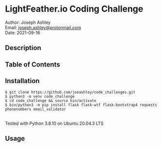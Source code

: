 # LightFeather.io Coding Challenge 
Author: Joseph Ashley <br>
Email: <joseph.ashley@protonmail.com> <br>
Date: 2021-09-16 


## Description



## Table of Contents



## Installation
```
$ git clone https://github.com/joeashley/code_challenges.git
$ python3 -m venv code_challenge
$ cd code_challenge && source bin/activate
$ bin/python3 -m pip install flask flask-wtf flask-bootstrap4 requests phonenumbers email_validator
```
<br>Tested with Python 3.8.10 on Ubuntu 20.04.3 LTS

## Usage

